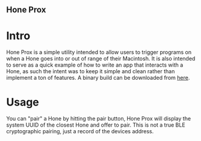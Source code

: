 ## Hone Prox

# Intro 
Hone Prox is a simple utility intended to allow users to trigger programs on when a Hone goes into or out of range of their Macintosh. It is also intended to serve as a quick example of how to write an app that interacts with a Hone, as such the intent was to keep it simple and clean rather than implement a ton of features. A binary build can be downloaded from [here](https://s3.amazonaws.com/devwhy/HoneProx.zip).

# Usage
You can "pair" a Hone by hitting the pair button, Hone Prox will display the system UUID of the closest Hone and offer to pair. This is not a true BLE cryptographic pairing, just a record of the devices address.